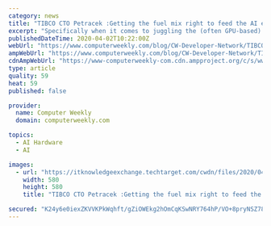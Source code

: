 ```yaml
---
category: news
title: "TIBCO CTO Petracek :Getting the fuel mix right to feed the AI engine"
excerpt: "Specifically when it comes to juggling the (often GPU-based) processing power needed for AI, Petracek has been quoted saying that when it comes to AI model development and deployment, organizations are concerned with a number of issues, many of which will centralise around the need to collect, prepare, catalog, store and access all of the data ..."
publishedDateTime: 2020-04-02T10:22:00Z
webUrl: "https://www.computerweekly.com/blog/CW-Developer-Network/TIBCO-CTO-Petracek-Getting-the-fuel-mix-right-for-to-feed-the-AI-engine"
ampWebUrl: "https://www.computerweekly.com/blog/CW-Developer-Network/TIBCO-CTO-Petracek-Getting-the-fuel-mix-right-for-to-feed-the-AI-engine?amp=1"
cdnAmpWebUrl: "https://www-computerweekly-com.cdn.ampproject.org/c/s/www.computerweekly.com/blog/CW-Developer-Network/TIBCO-CTO-Petracek-Getting-the-fuel-mix-right-for-to-feed-the-AI-engine?amp=1"
type: article
quality: 59
heat: 59
published: false

provider:
  name: Computer Weekly
  domain: computerweekly.com

topics:
  - AI Hardware
  - AI

images:
  - url: "https://itknowledgeexchange.techtarget.com/cwdn/files/2020/04/1-Nelson.jpg"
    width: 580
    height: 580
    title: "TIBCO CTO Petracek :Getting the fuel mix right to feed the AI engine"

secured: "K24y6e0iexZKVVKPkWqhft/gZiOWEkg2hOmCqKSwNRY764hP/VO+8pryNSZ78D5zxAEv2Sn0e8qdcZr8KDZXW4BWe0BkJr1yzYUxMmpu9T5ryV/P0Wfvklhie3bc6Nvc0hOw7PZL4cZfRfvAEQwnH+2ysw0jbdAu2PhJKI69jR/y2WVQac9gojhk4ZrPoFGf8o0eJlFNUZprVIDO972bZJ1IfuRaXvwfoOSAVlAwBHxu2g2R3zPsGWjBnNZj1GSsGYEX8rCLsxYQmuBCqvs+40MwEFeEEnj1S4DzA1kO/DBpxpeReys+jfCfjlJu2jenQfr/wXDO6rHsfie7eW4GLgiORfoksMoyjQfMN8FpMK2ZLtQGkF2OLDJS6KjUE/c3G8vxjbNnfALSv8E3f7ycd8V/tONmtdUKmES27aQixbnu6rayIPnh2WCSO27jny3QT4e/4HLKNZdlrPBuCyNZv2sWS+b2h9vMwiK9pl3yNi8=;7ogCIYL/SVZBe5NrdXIehw=="
---
```


